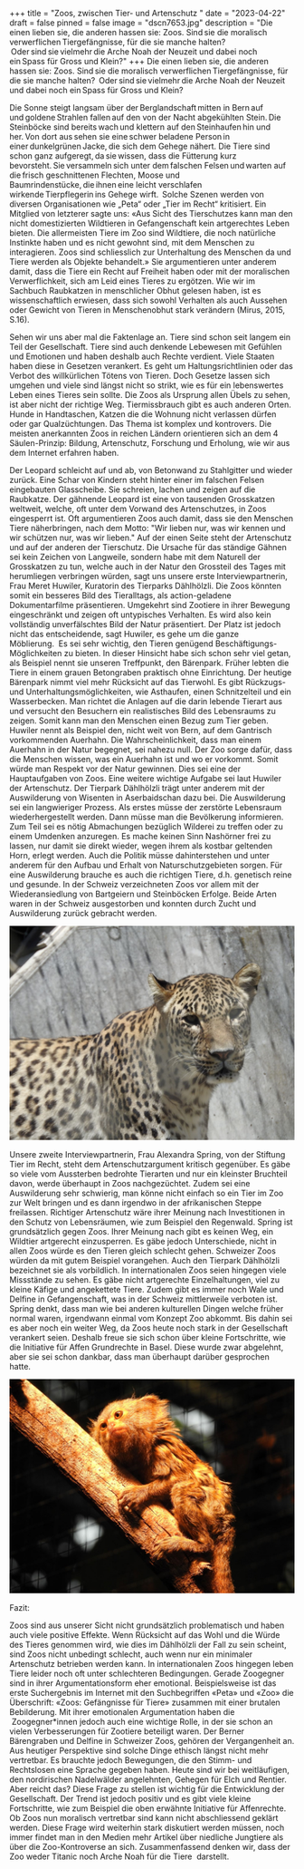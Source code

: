 +++
title = "Zoos, zwischen Tier- und Artenschutz  "
date = "2023-04-22"
draft = false
pinned = false
image = "dscn7653.jpg"
description = "Die einen lieben sie, die anderen hassen sie: Zoos. Sind sie die moralisch verwerflichen Tiergefängnisse, für die sie manche halten?  Oder sind sie vielmehr die Arche Noah der Neuzeit und dabei noch ein Spass für Gross und Klein?"
+++
Die einen lieben sie, die anderen hassen sie: Zoos. Sind sie die moralisch verwerflichen Tiergefängnisse, für die sie manche halten?  Oder sind sie vielmehr die Arche Noah der Neuzeit und dabei noch ein Spass für Gross und Klein?

Die Sonne steigt langsam über der Berglandschaft mitten in Bern auf und goldene Strahlen fallen auf den von der Nacht abgekühlten Stein. Die Steinböcke sind bereits wach und klettern auf den Steinhaufen hin und her. Von dort aus sehen sie eine schwer beladene Person in einer dunkelgrünen Jacke, die sich dem Gehege nähert. Die Tiere sind schon ganz aufgeregt, da sie wissen, dass die Fütterung kurz bevorsteht. Sie versammeln sich unter dem falschen Felsen und warten auf die frisch geschnittenen Flechten, Moose und Baumrindenstücke, die ihnen eine leicht verschlafen wirkende Tierpflegerin ins Gehege wirft.  Solche Szenen werden von diversen Organisationen wie „Peta“ oder „Tier im Recht“ kritisiert. Ein Mitglied von letzterer sagte uns: «Aus Sicht des Tierschutzes kann man den nicht domestizierten Wildtieren in Gefangenschaft kein artgerechtes Leben bieten. Die allermeisten Tiere im Zoo sind Wildtiere, die noch natürliche Instinkte haben und es nicht gewohnt sind, mit dem Menschen zu interagieren. Zoos sind schliesslich zur Unterhaltung des Menschen da und Tiere werden als Objekte behandelt.» Sie argumentieren unter anderem damit, dass die Tiere ein Recht auf Freiheit haben oder mit der moralischen Verwerflichkeit, sich am Leid eines Tieres zu ergötzen. Wie wir im Sachbuch Raubkatzen in menschlicher Obhut gelesen haben, ist es wissenschaftlich erwiesen, dass sich sowohl Verhalten als auch Aussehen oder Gewicht von Tieren in Menschenobhut stark verändern (Mirus, 2015, S.16).

Sehen wir uns aber mal die Faktenlage an. Tiere sind schon seit langem ein Teil der Gesellschaft. Tiere sind auch denkende Lebewesen mit Gefühlen und Emotionen und haben deshalb auch Rechte verdient. Viele Staaten haben diese in Gesetzen verankert. Es geht um Haltungsrichtlinien oder das Verbot des willkürlichen Tötens von Tieren. Doch Gesetze lassen sich umgehen und viele sind längst nicht so strikt, wie es für ein lebenswertes Leben eines Tieres sein sollte. Die Zoos als Ursprung allen Übels zu sehen, ist aber nicht der richtige Weg. Tiermissbrauch gibt es auch anderen Orten. Hunde in Handtaschen, Katzen die die Wohnung nicht verlassen dürfen oder gar Qualzüchtungen. Das Thema ist komplex und kontrovers. Die meisten anerkannten Zoos in reichen Ländern orientieren sich an dem 4 Säulen-Prinzip: Bildung, Artenschutz, Forschung und Erholung, wie wir aus dem Internet erfahren haben.

Der Leopard schleicht auf und ab, von Betonwand zu Stahlgitter und wieder zurück. Eine Schar von Kindern steht hinter einer im falschen Felsen eingebauten Glasscheibe. Sie schreien, lachen und zeigen auf die Raubkatze. Der gähnende Leopard ist eine von tausenden Grosskatzen weltweit, welche, oft unter dem Vorwand des Artenschutzes, in Zoos eingesperrt ist. Oft argumentieren Zoos auch damit, dass sie den Menschen Tiere näherbringen, nach dem Motto: "Wir lieben nur, was wir kennen und wir schützen nur, was wir lieben." Auf der einen Seite steht der Artenschutz und auf der anderen der Tierschutz. Die Ursache für das ständige Gähnen sei kein Zeichen von Langweile, sondern habe mit dem Naturell der Grosskatzen zu tun, welche auch in der Natur den Grossteil des Tages mit herumliegen verbringen würden, sagt uns unsere erste Interviewpartnerin, Frau Meret Huwiler, Kuratorin des Tierparks Dählhölzli. Die Zoos könnten somit ein besseres Bild des Tieralltags, als action-geladene Dokumentarfilme präsentieren. Umgekehrt sind Zootiere in ihrer Bewegung eingeschränkt und zeigen oft untypisches Verhalten. Es wird also kein vollständig unverfälschtes Bild der Natur präsentiert. Der Platz ist jedoch nicht das entscheidende, sagt Huwiler, es gehe um die ganze Möblierung.  Es sei sehr wichtig, den Tieren genügend Beschäftigungs-Möglichkeiten zu bieten. In dieser Hinsicht habe sich schon sehr viel getan, als Beispiel nennt sie unseren Treffpunkt, den Bärenpark. Früher lebten die Tiere in einem grauen Betongraben praktisch ohne Einrichtung. Der heutige Bärenpark nimmt viel mehr Rücksicht auf das Tierwohl. Es gibt Rückzugs- und Unterhaltungsmöglichkeiten, wie Asthaufen, einen Schnitzelteil und ein Wasserbecken. Man richtet die Anlagen auf die darin lebende Tierart aus und versucht den Besuchern ein realistisches Bild des Lebensraums zu zeigen. Somit kann man den Menschen einen Bezug zum Tier geben. Huwiler nennt als Beispiel den, nicht weit von Bern, auf dem Gantrisch vorkommenden Auerhahn. Die Wahrscheinlichkeit, dass man einem Auerhahn in der Natur begegnet, sei nahezu null. Der Zoo sorge dafür, dass die Menschen wissen, was ein Auerhahn ist und wo er vorkommt. Somit würde man Respekt vor der Natur gewinnen. Dies sei eine der Hauptaufgaben von Zoos. Eine weitere wichtige Aufgabe sei laut Huwiler der Artenschutz. Der Tierpark Dählhölzli trägt unter anderem mit der Auswilderung von Wisenten in Aserbaidschan dazu bei. Die Auswilderung sei ein langwieriger Prozess. Als erstes müsse der zerstörte Lebensraum wiederhergestellt werden. Dann müsse man die Bevölkerung informieren. Zum Teil sei es nötig Abmachungen bezüglich Wilderei zu treffen oder zu einem Umdenken anzuregen. Es mache keinen Sinn Nashörner frei zu lassen, nur damit sie direkt wieder, wegen ihrem als kostbar geltenden Horn, erlegt werden. Auch die Politik müsse dahinterstehen und unter anderem für den Aufbau und Erhalt von Naturschutzgebieten sorgen. Für eine Auswilderung brauche es auch die richtigen Tiere, d.h. genetisch reine und gesunde. In der Schweiz verzeichneten Zoos vor allem mit der Wiederansiedlung von Bartgeiern und Steinböcken Erfolge. Beide Arten waren in der Schweiz ausgestorben und konnten durch Zucht und Auswilderung zurück gebracht werden.   

![](dscn7653.jpg "Leopard, Tierpark Dählhölzli, NIklas Stuber")



Unsere zweite Interviewpartnerin, Frau Alexandra Spring, von der Stiftung Tier im Recht, steht dem Artenschutzargument kritisch gegenüber. Es gäbe so viele vom Aussterben bedrohte Tierarten und nur ein kleinster Bruchteil davon, werde überhaupt in Zoos nachgezüchtet. Zudem sei eine Auswilderung sehr schwierig, man könne nicht einfach so ein Tier im Zoo zur Welt bringen und es dann irgendwo in der afrikanischen Steppe freilassen. Richtiger Artenschutz wäre ihrer Meinung nach Investitionen in den Schutz von Lebensräumen, wie zum Beispiel den Regenwald. Spring ist grundsätzlich gegen Zoos. Ihrer Meinung nach gibt es keinen Weg, ein Wildtier artgerecht einzusperren. Es gäbe jedoch Unterschiede, nicht in allen Zoos würde es den Tieren gleich schlecht gehen. Schweizer Zoos würden da mit gutem Beispiel vorangehen. Auch den Tierpark Dählhölzli bezeichnet sie als vorbildlich. In internationalen Zoos seien hingegen viele Missstände zu sehen. Es gäbe nicht artgerechte Einzelhaltungen, viel zu kleine Käfige und angekettete Tiere. Zudem gibt es immer noch Wale und Delfine in Gefangenschaft, was in der Schweiz mittlerweile verboten ist. Spring denkt, dass man wie bei anderen kulturellen Dingen welche früher normal waren, irgendwann einmal vom Konzept Zoo abkommt. Bis dahin sei es aber noch ein weiter Weg, da Zoos heute noch stark in der Gesellschaft verankert seien. Deshalb freue sie sich schon über kleine Fortschritte, wie die Initiative für Affen Grundrechte in Basel. Diese wurde zwar abgelehnt, aber sie sei schon dankbar, dass man überhaupt darüber gesprochen hatte.  

![](dscn2646.jpg "Zwergseidenäffchen, Tierpark Dählhölzli, Niklas Stuber")



Fazit: 

Zoos sind aus unserer Sicht nicht grundsätzlich problematisch und haben auch viele positive Effekte. Wenn Rücksicht auf das Wohl und die Würde des Tieres genommen wird, wie dies im Dählhölzli der Fall zu sein scheint, sind Zoos nicht unbedingt schlecht, auch wenn nur ein minimaler Artenschutz betrieben werden kann. In internationalen Zoos hingegen leben Tiere leider noch oft unter schlechteren Bedingungen. Gerade Zoogegner sind in ihrer Argumentationsform eher emotional. Beispielsweise ist das erste Suchergebnis im Internet mit den Suchbegriffen «Peta» und «Zoo» die Überschrift: «Zoos: Gefängnisse für Tiere» zusammen mit einer brutalen Bebilderung. Mit ihrer emotionalen Argumentation haben die  Zoogegner*innen jedoch auch eine wichtige Rolle, in der sie schon an vielen Verbesserungen für Zootiere beteiligt waren. Der Berner Bärengraben und Delfine in Schweizer Zoos, gehören der Vergangenheit an. Aus heutiger Perspektive sind solche Dinge ethisch längst nicht mehr vertretbar. Es brauchte jedoch Bewegungen, die den Stimm- und Rechtslosen eine Sprache gegeben haben. Heute sind wir bei weitläufigen, den nordirischen Nadelwälder angelehnten, Gehegen für Elch und Rentier. Aber reicht das? Diese Frage zu stellen ist wichtig für die Entwicklung der Gesellschaft. Der Trend ist jedoch positiv und es gibt viele kleine Fortschritte, wie zum Beispiel die oben erwähnte Initiative für Affenrechte. Ob Zoos nun moralisch vertretbar sind kann nicht abschliessend geklärt werden. Diese Frage wird weiterhin stark diskutiert werden müssen, noch immer findet man in den Medien mehr Artikel über niedliche Jungtiere als über die Zoo-Kontroverse an sich. Zusammenfassend denken wir, dass der Zoo weder Titanic noch Arche Noah für die Tiere  darstellt.